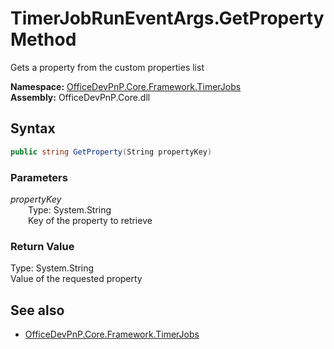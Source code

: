 # TimerJobRunEventArgs.GetProperty Method  
Gets a property from the custom properties list  

**Namespace:** [OfficeDevPnP.Core.Framework.TimerJobs](OfficeDevPnP.Core.Framework.TimerJobs.md)  
**Assembly:** OfficeDevPnP.Core.dll  
## Syntax
```C#
public string GetProperty(String propertyKey)
```
### Parameters
*propertyKey*  
&emsp;&emsp;Type: System.String  
&emsp;&emsp;Key of the property to retrieve  
### Return Value
Type: System.String  
Value of the requested property

## See also
- [OfficeDevPnP.Core.Framework.TimerJobs](OfficeDevPnP.Core.Framework.TimerJobs.md)
